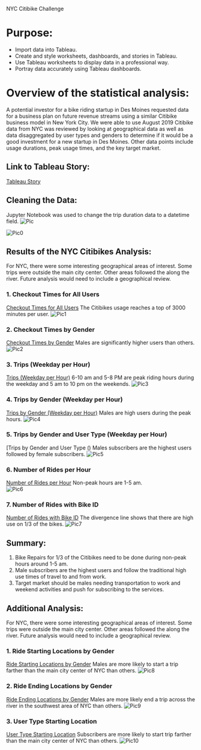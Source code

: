 NYC Citibike Challenge

# Purpose: 
* Import data into Tableau.
* Create and style worksheets, dashboards, and stories in Tableau.
* Use Tableau worksheets to display data in a professional way.
* Portray data accurately using Tableau dashboards.

# Overview of the statistical analysis:
A potential investor for a bike riding startup in Des Moines requested data for a business plan on future revenue streams using a similar Citibike business model in New York City.  We were able to use August 2019 Citibike data from NYC was reviewed by looking at geographical data as well as data disaggregated by user types and genders to determine if it would be a good investment for a new startup in Des Moines.  Other data points include usage durations, peak usage times, and the key target market. 

## Link to Tableau Story: 
[Tableau Story]()

## Cleaning the Data:
Jupyter Notebook was used to change the trip duration data to a datetime field.
![Pic]()

![Pic0]()

## Results of the NYC Citibikes Analysis:
For NYC, there were some interesting geographical areas of interest.  Some trips were outside the main city center.  Other areas followed the along the river. Future analysis would need to include a geographical review.

### 1. Checkout Times for All Users
[Checkout Times for All Users]()
The Citibikes usage reaches a top of 3000 minutes per user.
![Pic1]()

### 2. Checkout Times by Gender
[Checkout Times by Gender]()
Males are significantly higher users than others. 
![Pic2]()

### 3. Trips (Weekday per Hour)
[Trips (Weekday per Hour)]()
6-10 am and 5-8 PM are peak riding hours during the weekday and 5 am to 10 pm on the weekends.
![Pic3]()

### 4. Trips by Gender (Weekday per Hour)
[Trips by Gender (Weekday per Hour)](r)
Males are high users during the peak hours. 
![Pic4]()

### 5. Trips by Gender and User Type (Weekday per Hour)
[Trips by Gender and User Type ()
Males subscribers are the highest users followed by female subscribers. 
![Pic5]()

### 6. Number of Rides per Hour
[Number of Rides per Hour]()
Non-peak hours are 1-5 am.  
![Pic6]()

### 7. Number of Rides with Bike ID
[Number of Rides with Bike ID](r)
The divergence line shows that there are high use on 1/3 of the bikes.
![Pic7]()

## Summary:

1. Bike Repairs for 1/3 of the Citibikes need to be done during non-peak hours around 1-5 am. 
2. Male subscribers are the highest users and follow the traditional high use times of travel to and from work.  
3. Target market should be males needing transportation to work and weekend activities and push for subscribing to the services. 

## Additional Analysis: 

For NYC, there were some interesting geographical areas of interest.  Some trips were outside the main city center.  Other areas followed the along the river. Future analysis would need to include a geographical review.

### 1. Ride Starting Locations by Gender
[Ride Starting Locations by Gender]()
Males are more likely to start a trip farther than the main city center of NYC than others. 
![Pic8]()

### 2. Ride Ending Locations by Gender
[Ride Ending Locations by Gender]()
Males are more likely end a trip across the river in the southwest area of NYC than others. 
![Pic9]()

### 3. User Type Starting Location
[User Type Starting Location]()
Subscribers are more likely to start trip farther than the main city center of NYC than others. 
![Pic10]()
